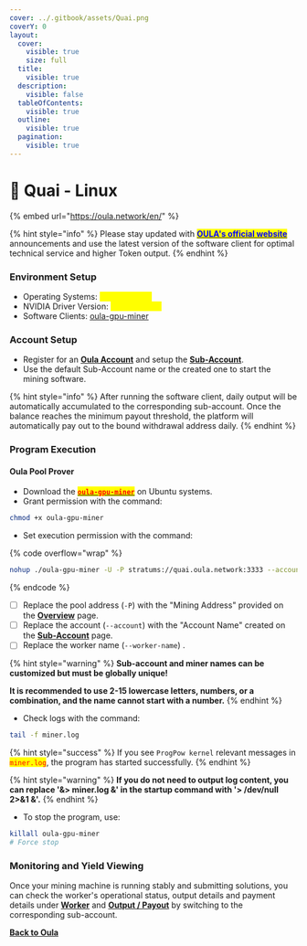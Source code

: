 ```yaml
---
cover: ../.gitbook/assets/Quai.png
coverY: 0
layout:
  cover:
    visible: true
    size: full
  title:
    visible: true
  description:
    visible: false
  tableOfContents:
    visible: true
  outline:
    visible: true
  pagination:
    visible: true
---
```


# 🤖 Quai - Linux

{% embed url="https://oula.network/en/" %}

{% hint style="info" %}
Please stay updated with [<mark style="color:blue;">**OULA's official website**</mark>](https://oula.network/en) announcements and use the latest version of the software client for optimal technical service and higher Token output.
{% endhint %}



### **Environment Setup**

* Operating Systems: <mark style="color:yellow;">Ubuntu 22.04</mark>
* NVIDIA Driver Version: <mark style="color:yellow;">535 or higher</mark>
* Software Clients: [oula-gpu-miner](https://github.com/oula-network/quai/releases)

### **Account Setup**

* Register for an [**Oula Account**](https://oula.network/en/register) and setup the [**Sub-Account**](https://oula.network/en/pool/manager?tab=subAccount).
* Use the default Sub-Account name or the created one to start the mining software.&#x20;

{% hint style="info" %}
After running the software client, daily output will be automatically accumulated to the corresponding sub-account. Once the balance reaches the minimum payout threshold, the platform will automatically pay out to the bound withdrawal address daily.
{% endhint %}

### **Program Execution**

#### **Oula Pool Prover**

* Download the [<mark style="color:red;">**`oula-gpu-miner`**</mark>](https://github.com/oula-network/quai/releases) on Ubuntu systems.
* Grant permission with the command:

```sh
chmod +x oula-gpu-miner
```

* Set execution permission with the command:

{% code overflow="wrap" %}
```bash
nohup ./oula-gpu-miner -U -P stratums://quai.oula.network:3333 --account=SubAccount --worker-name=Worker_Name > miner.log 2>&1 &
```
{% endcode %}

* [ ] Replace the pool address (`-P`) with the "Mining Address" provided on the [**Overview**](https://oula.network/en/pool/manager) page.
* [ ] Replace the account (`--account`) with the "Account Name" created on the [**Sub-Account**](https://oula.network/en/pool/manager?tab=subAccount) page.
* [ ] Replace the worker name (`--worker-name`) .

{% hint style="warning" %}
**Sub-account and miner names can be customized but must be globally unique!**&#x20;

**It is recommended to use 2-15 lowercase letters, numbers, or a combination, and the name cannot start with a number.**
{% endhint %}

* Check logs with the command:

```bash
tail -f miner.log
```

{% hint style="success" %}
If you see `ProgPow kernel` relevant messages in <mark style="color:red;">`miner.log`</mark>, the program has started successfully.
{% endhint %}

{% hint style="warning" %}
**If you do not need to output log content, you can replace '&> miner.log &' in the startup command with '> /dev/null 2>&1 &'.**
{% endhint %}

* To stop the program, use:

```bash
killall oula-gpu-miner
# Force stop
```

### **Monitoring and Yield Viewing**

Once your mining machine is running stably and submitting solutions, you can check the worker's operational status, output details and payment details under [**Worker**](https://oula.network/en/pool/manager?tab=miner) and [**Output / Payout**](https://oula.network/en/pool/manager?tab=output) by switching to the corresponding sub-account.





[**Back to Oula**](https://oula.network/en/login)
